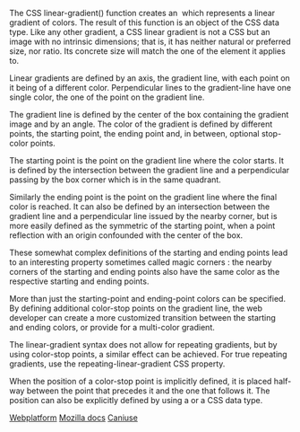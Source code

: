 The CSS linear-gradient() function creates an <image> which represents a linear gradient of colors. The result of this function is an object of the CSS <gradient> data type. Like any other gradient, a CSS linear gradient is not a CSS <color> but an image with no intrinsic dimensions; that is, it has neither natural or preferred size, nor ratio. Its concrete size will match the one of the element it applies to.

Linear gradients are defined by an axis, the gradient line, with each point on it being of a different color. Perpendicular lines to the gradient-line have one single color, the one of the point on the gradient line.

The gradient line is defined by the center of the box containing the gradient image and by an angle. The color of the gradient is defined by different points, the starting point, the ending point and, in between, optional stop-color points.

The starting point is the point on the gradient line where the color starts. It is defined by the intersection between the gradient line and a perpendicular passing by the box corner which is in the same quadrant.

Similarly the ending point is the point on the gradient line where the final color is reached. It can also be defined by an intersection between the gradient line and a perpendicular line issued by the nearby corner, but is more easily defined as the symmetric of the starting point, when a point reflection with an origin confounded with the center of the box.

These somewhat complex definitions of the starting and ending points lead to an interesting property sometimes called magic corners : the nearby corners of the starting and ending points also have the same color as the respective starting and ending points.

More than just the starting-point and ending-point colors can be specified.  By defining additional color-stop points on the gradient line, the web developer can create a more customized transition between the starting and ending colors, or provide for a multi-color gradient.

The linear-gradient syntax does not allow for repeating gradients, but by using color-stop points, a similar effect can be achieved.  For true repeating gradients, use the repeating-linear-gradient CSS property.

When the position of a color-stop point is implicitly defined, it is placed half-way between the point that precedes it and the one that follows it.  The position can also be explicitly defined by using a <length> or a <percentage> CSS data type.

[Webplatform](http://docs.webplatform.org/wiki/css/functions/linear-gradient "Webplatform")
[Mozilla docs](https://developer.mozilla.org/en-US/docs/Web/CSS/linear-gradient "Mozilla")
[Caniuse](http://caniuse.com/#feat=css-gradients "Caniuse")